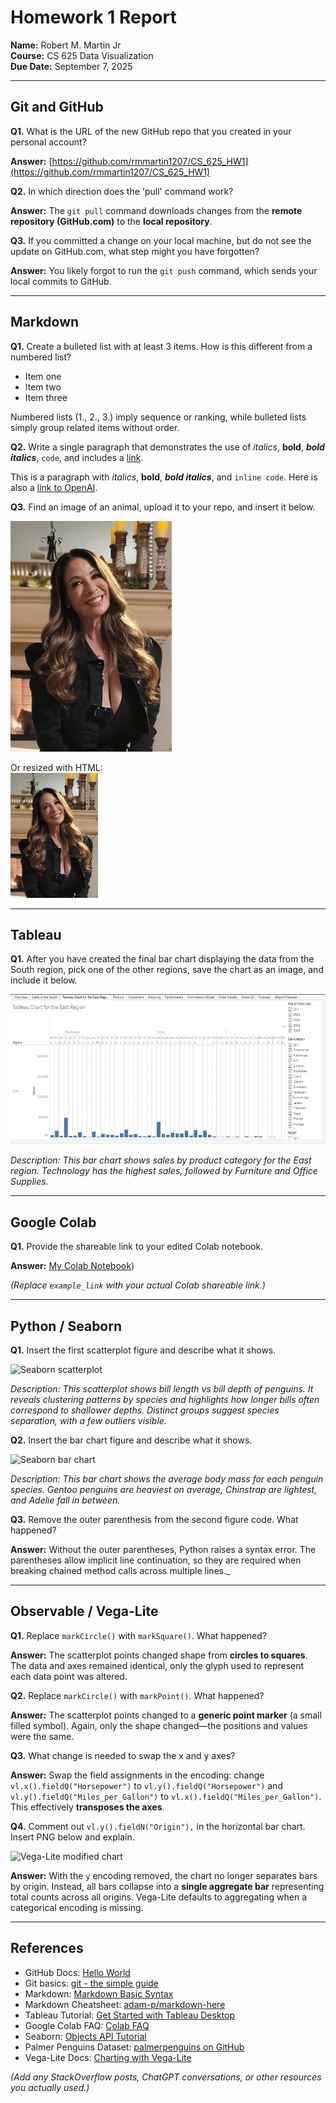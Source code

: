 # Homework 1 Report

**Name:** Robert M. Martin Jr  
**Course:** CS 625 Data Visualization  
**Due Date:** September 7, 2025  

---

## Git and GitHub

**Q1.** What is the URL of the new GitHub repo that you created in your personal account?  

**Answer:** [https://github.com/rmmartin1207/CS_625_HW1](https://github.com/rmmartin1207/CS_625_HW1)

**Q2.** In which direction does the 'pull' command work?  

**Answer:** The `git pull` command downloads changes from the **remote repository (GitHub.com)** to the **local repository**.

**Q3.** If you committed a change on your local machine, but do not see the update on GitHub.com, what step might you have forgotten?  

**Answer:** You likely forgot to run the `git push` command, which sends your local commits to GitHub.

---

## Markdown

**Q1.** Create a bulleted list with at least 3 items. How is this different from a numbered list?  

- Item one  
- Item two  
- Item three  

Numbered lists (1., 2., 3.) imply sequence or ranking, while bulleted lists simply group related items without order.  

**Q2.** Write a single paragraph that demonstrates the use of *italics*, **bold**, ***bold italics***, `code`, and includes a [link](https://openai.com).  

This is a paragraph with *italics*, **bold**, ***bold italics***, and `inline code`. Here is also a [link to OpenAI](https://openai.com).  

**Q3.** Find an image of an animal, upload it to your repo, and insert it below.  

![Christy the animal](Christy.png)

Or resized with HTML:  
<img src="Christy.png" height="200" alt="Christy the animal">  

---

## Tableau

**Q1.** After you have created the final bar chart displaying the data from the South region, pick one of the other regions, save the chart as an image, and include it below.  

<img src="Tableau Chart for the East Region2.png" height="240" alt="Tableau bar chart">

_Description: This bar chart shows sales by product category for the East region. Technology has the highest sales, followed by Furniture and Office Supplies._  

---

## Google Colab

**Q1.** Provide the shareable link to your edited Colab notebook.  

**Answer:** [My Colab Notebook](https://colab.research.google.com/drive/1xOJg8Dcas-hnw4X8VT8acuH1s_mDdyPQ?usp=sharing))  

*(Replace `example_link` with your actual Colab shareable link.)*  

---

## Python / Seaborn

**Q1.** Insert the first scatterplot figure and describe what it shows.  

![Seaborn scatterplot](scatter.png)  

_Description: This scatterplot shows bill length vs bill depth of penguins. It reveals clustering patterns by species and highlights how longer bills often correspond to shallower depths. Distinct groups suggest species separation, with a few outliers visible._

**Q2.** Insert the bar chart figure and describe what it shows.  

![Seaborn bar chart](bar.png)  

_Description: This bar chart shows the average body mass for each penguin species. Gentoo penguins are heaviest on average, Chinstrap are lightest, and Adelie fall in between._

**Q3.** Remove the outer parenthesis from the second figure code. What happened?  

**Answer:** Without the outer parentheses, Python raises a syntax error. The parentheses allow implicit line continuation, so they are required when breaking chained method calls across multiple lines._

---

## Observable / Vega-Lite

**Q1.** Replace `markCircle()` with `markSquare()`. What happened?  

**Answer:** The scatterplot points changed shape from **circles to squares**. The data and axes remained identical, only the glyph used to represent each data point was altered.

**Q2.** Replace `markCircle()` with `markPoint()`. What happened?  

**Answer:** The scatterplot points changed to a **generic point marker** (a small filled symbol). Again, only the shape changed—the positions and values were the same.

**Q3.** What change is needed to swap the x and y axes?  

**Answer:** Swap the field assignments in the encoding: change `vl.x().fieldQ("Horsepower")` to `vl.y().fieldQ("Horsepower")` and `vl.y().fieldQ("Miles_per_Gallon")` to `vl.x().fieldQ("Miles_per_Gallon")`. This effectively **transposes the axes**.

**Q4.** Comment out `vl.y().fieldN("Origin"),` in the horizontal bar chart. Insert PNG below and explain.  

![Vega-Lite modified chart](vegalite.png)  

**Answer:** With the `y` encoding removed, the chart no longer separates bars by origin. Instead, all bars collapse into a **single aggregate bar** representing total counts across all origins. Vega-Lite defaults to aggregating when a categorical encoding is missing.

---

## References

- GitHub Docs: [Hello World](https://docs.github.com/en/get-started/quickstart/hello-world)  
- Git basics: [git - the simple guide](https://rogerdudler.github.io/git-guide/)  
- Markdown: [Markdown Basic Syntax](https://www.markdownguide.org/basic-syntax)  
- Markdown Cheatsheet: [adam-p/markdown-here](https://github.com/adam-p/markdown-here/wiki/Markdown-Cheatsheet)  
- Tableau Tutorial: [Get Started with Tableau Desktop](https://help.tableau.com/current/guides/get-started-tutorial/en-us/get-started-tutorial-home.htm)  
- Google Colab FAQ: [Colab FAQ](https://research.google.com/colaboratory/faq.html)  
- Seaborn: [Objects API Tutorial](https://seaborn.pydata.org/tutorial/objects_interface.html)  
- Palmer Penguins Dataset: [palmerpenguins on GitHub](https://github.com/mcnakhaee/palmerpenguins)  
- Vega-Lite Docs: [Charting with Vega-Lite](https://observablehq.com/@observablehq/vega-lite)  

*(Add any StackOverflow posts, ChatGPT conversations, or other resources you actually used.)*
